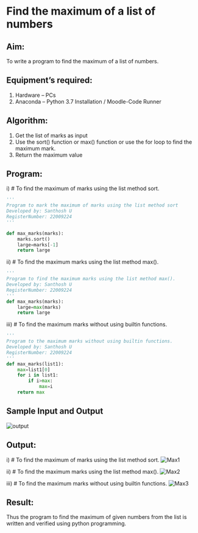 # Find the maximum of a list of numbers
## Aim:
To write a program to find the maximum of a list of numbers.

## Equipment’s required:
1.	Hardware – PCs
2.	Anaconda – Python 3.7 Installation / Moodle-Code Runner

## Algorithm:
1.	Get the list of marks as input
2.	Use the sort() function or max() function or use the for loop to find the maximum mark.
3.	Return the maximum value

## Program:

i)	# To find the maximum of marks using the list method sort.
```Python
'''
Program to mark the maximum of marks using the list method sort
Developed by: Santhosh U
RegisterNumber: 22009224
'''

def max_marks(marks):
    marks.sort()
    large=marks[-1]
    return large
```

ii)	# To find the maximum marks using the list method max().
```Python
''' 
Program to find the maximum marks using the list method max().
Developed by: Santhosh U
RegisterNumber: 22009224
'''
def max_marks(marks):
    large=max(marks)
    return large
```

iii) # To find the maximum marks without using builtin functions.
```Python
''' 
Program to the maximum marks without using builtin functions.
Developed by: Santhosh U
RegisterNumber: 22009224
'''
def max_marks(list1):
    max=list1[0]
    for i in list1:
        if i>max:
            max=i
    return max
```

## Sample Input and Output
![output](img/max_marks1.PNG) 

## Output:
i)	# To find the maximum of marks using the list method sort.
![Max1](https://user-images.githubusercontent.com/119477975/213998929-3231f995-7625-4395-999e-3659174f3fbc.png)

ii)	# To find the maximum marks using the list method max().
![Max2](https://user-images.githubusercontent.com/119477975/213998949-456a7fbf-9512-4ea5-a9cd-0e445b7aedd5.png)

iii) # To find the maximum marks without using builtin functions.
![Max3](https://user-images.githubusercontent.com/119477975/213998972-f37be8dd-7ebb-4042-92cc-9deca22df1f7.png)

## Result:
Thus the program to find the maximum of given numbers from the list is written and verified using python programming.

